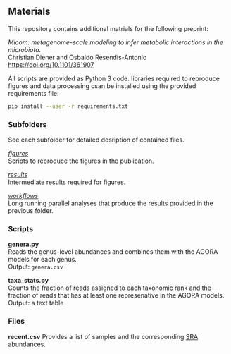 ## Materials

This repository contains additional matrials for the following preprint:

*Micom: metagenome-scale modeling to infer metabolic interactions in the microbiota.*<br>
Christian Diener and Osbaldo Resendis-Antonio<br>
https://doi.org/10.1101/361907

All scripts are provided as Python 3 code. libraries required to reproduce
figures and data processing csan be installed using the provided requirements
file:

```bash
pip install --user -r requirements.txt
```

### Subfolders

See each subfolder for detailed desription of contained files.

[*figures*](/figures)<br>
Scripts to reproduce the figures in the publication.

[*results*](/results)<br>
Intermediate results required for figures.

[*workflows*](/workflows)<br>
Long running parallel analyses that produce the results provided in the
previous folder.

### Scripts

**genera.py**<br>
Reads the genus-level abundances and combines them with the AGORA models
for each genus.<br>
Output: `genera.csv`

**taxa_stats.py**<br>
Counts the fraction of reads assigned to each taxonomic rank and the fraction
of reads that has at least one represenative in the AGORA models.<br>
Output: a text table

### Files

**recent.csv**
Provides a list of samples and the corresponding [SRA](https://www.ncbi.nlm.nih.gov/sra) abundances.




